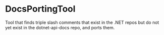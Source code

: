 # DocsPortingTool
Tool that finds triple slash comments that exist in the .NET repos but do not yet exist in the dotnet-api-docs repo, and ports them.
